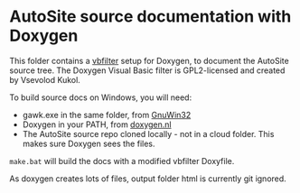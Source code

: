 # AutoSite source documentation with Doxygen

This folder contains a [vbfilter](https://github.com/sevoku/Doxygen-VB-Filter) setup for Doxygen, to document the AutoSite source tree. The Doxygen Visual Basic filter is GPL2-licensed and created by Vsevolod Kukol.

To build source docs on Windows, you will need:
- gawk.exe in the same folder, from [GnuWin32](https://gnuwin32.sourceforge.net/packages/gawk.htm)
- Doxygen in your PATH, from [doxygen.nl](https://www.doxygen.nl/index.html)
- The AutoSite source repo cloned locally - not in a cloud folder. This makes sure Doxygen sees the files.

`make.bat` will build the docs with a modified vbfilter Doxyfile.

As doxygen creates lots of files, output folder html is currently git ignored.